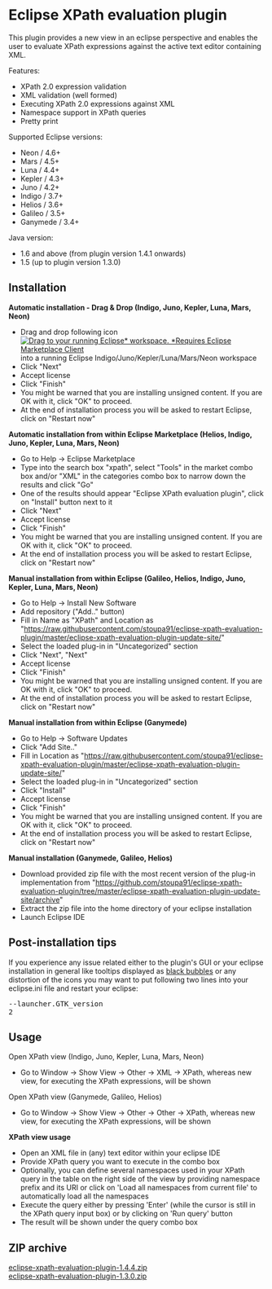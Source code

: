 #  Eclipse XPath evaluation plugin

This plugin provides a new view in an eclipse perspective and enables the user to evaluate XPath expressions against the active text editor containing XML.

Features:
 * XPath 2.0 expression validation
 * XML validation (well formed)
 * Executing XPath 2.0 expressions against XML
 * Namespace support in XPath queries
 * Pretty print

Supported Eclipse versions:
 * Neon / 4.6+
 * Mars / 4.5+
 * Luna / 4.4+
 * Kepler / 4.3+
 * Juno / 4.2+
 * Indigo / 3.7+
 * Helios / 3.6+
 * Galileo / 3.5+
 * Ganymede / 3.4+ 

Java version:
 * 1.6 and above (from plugin version 1.4.1 onwards)
 * 1.5 (up to plugin version 1.3.0)

<h2>Installation</h2>

**Automatic installation - Drag & Drop (Indigo, Juno, Kepler, Luna, Mars, Neon)**
 * Drag and drop following icon [![Drag to your running Eclipse* workspace. *Requires Eclipse Marketplace Client](http://marketplace.eclipse.org/sites/all/themes/solstice/public/images/marketplace/btn-install.png)](http://marketplace.eclipse.org/marketplace-client-intro?mpc_install=148833 "Drag to your running Eclipse* workspace. *Requires Eclipse Marketplace Client") into a running Eclipse Indigo/Juno/Kepler/Luna/Mars/Neon workspace 
 * Click "Next"
 * Accept license
 * Click "Finish"
 * You might be warned that you are installing unsigned content. If you are OK with it, click "OK" to proceed.
 * At the end of installation process you will be asked to restart Eclipse, click on "Restart now" 

**Automatic installation from within Eclipse Marketplace (Helios, Indigo, Juno, Kepler, Luna, Mars, Neon)**
 * Go to Help -> Eclipse Marketplace
 * Type into the search box "xpath", select "Tools" in the market combo box and/or "XML" in the categories combo box to narrow down the results and click "Go"
 * One of the results should appear "Eclipse XPath evaluation plugin", click on "Install" button next to it
 * Click "Next"
 * Accept license
 * Click "Finish"
 * You might be warned that you are installing unsigned content. If you are OK with it, click "OK" to proceed.
 * At the end of installation process you will be asked to restart Eclipse, click on "Restart now" 

**Manual installation from within Eclipse (Galileo, Helios, Indigo, Juno, Kepler, Luna, Mars, Neon)**
 * Go to Help -> Install New Software
 * Add repository ("Add.." button)
 * Fill in Name as "XPath" and Location as "https://raw.githubusercontent.com/stoupa91/eclipse-xpath-evaluation-plugin/master/eclipse-xpath-evaluation-plugin-update-site/"
 * Select the loaded plug-in in "Uncategorized" section
 * Click "Next", "Next"
 * Accept license
 * Click "Finish"
 * You might be warned that you are installing unsigned content. If you are OK with it, click "OK" to proceed.
 * At the end of installation process you will be asked to restart Eclipse, click on "Restart now" 

**Manual installation from within Eclipse (Ganymede)**
 * Go to Help -> Software Updates
 * Click "Add Site.."
 * Fill in Location as "https://raw.githubusercontent.com/stoupa91/eclipse-xpath-evaluation-plugin/master/eclipse-xpath-evaluation-plugin-update-site/"
 * Select the loaded plug-in in "Uncategorized" section
 * Click "Install"
 * Accept license
 * Click "Finish"
 * You might be warned that you are installing unsigned content. If you are OK with it, click "OK" to proceed.
 * At the end of installation process you will be asked to restart Eclipse, click on "Restart now" 

**Manual installation (Ganymede, Galileo, Helios)**
 * Download provided zip file with the most recent version of the plug-in implementation from "https://github.com/stoupa91/eclipse-xpath-evaluation-plugin/tree/master/eclipse-xpath-evaluation-plugin-update-site/archive"
 * Extract the zip file into the home directory of your eclipse installation
 * Launch Eclipse IDE

<h2>Post-installation tips</h2>

If you experience any issue related either to the plugin's GUI or your eclipse installation in general like tooltips displayed as <a href="https://github.com/stoupa91/eclipse-xpath-evaluation-plugin/issues/6">black bubbles</a> or any distortion of the icons you may want to put following two lines into your eclipse.ini file and restart your eclipse:
<pre>
--launcher.GTK_version
2
</pre>

<h2>Usage</h2>

Open XPath view (Indigo, Juno, Kepler, Luna, Mars, Neon)
 * Go to Window -> Show View -> Other -> XML -> XPath, whereas new view, for executing the XPath expressions, will be shown 

Open XPath view (Ganymede, Galileo, Helios)
 * Go to Window -> Show View -> Other -> Other -> XPath, whereas new view, for executing the XPath expressions, will be shown 

<b>XPath view usage</b>
 * Open an XML file in (any) text editor within your eclipse IDE
 * Provide XPath query you want to execute in the combo box
 * Optionally, you can define several namespaces used in your XPath query in the table on the right side of the view by providing namespace prefix and its URI or click on 'Load all namespaces from current file' to automatically load all the namespaces
 * Execute the query either by pressing 'Enter' (while the cursor is still in the XPath query input box) or by clicking on 'Run query' button
 * The result will be shown under the query combo box

<h2>ZIP archive</h2>
<a href="https://github.com/stoupa91/eclipse-xpath-evaluation-plugin/raw/master/eclipse-xpath-evaluation-plugin-update-site/archive/eclipse-xpath-evaluation-plugin-1.4.4.zip">eclipse-xpath-evaluation-plugin-1.4.4.zip</a>
<br />
<a href="https://github.com/stoupa91/eclipse-xpath-evaluation-plugin/raw/master/eclipse-xpath-evaluation-plugin-update-site/archive/eclipse-xpath-evaluation-plugin-1.3.0.zip">eclipse-xpath-evaluation-plugin-1.3.0.zip</a>
